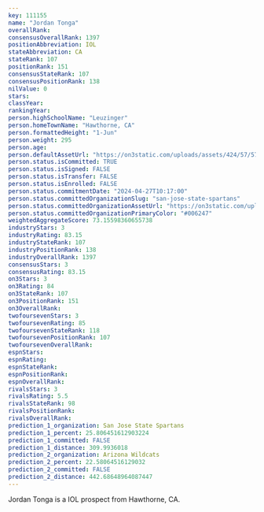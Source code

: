 ```yaml
---
key: 111155
name: "Jordan Tonga"
overallRank: 
consensusOverallRank: 1397
positionAbbreviation: IOL
stateAbbreviation: CA
stateRank: 107
positionRank: 151
consensusStateRank: 107
consensusPositionRank: 138
nilValue: 0
stars: 
classYear: 
rankingYear: 
person.highSchoolName: "Leuzinger"
person.homeTownName: "Hawthorne, CA"
person.formattedHeight: "1-Jun"
person.weight: 295
person.age: 
person.defaultAssetUrl: "https://on3static.com/uploads/assets/424/57/57424.jpg"
person.status.isCommitted: TRUE
person.status.isSigned: FALSE
person.status.isTransfer: FALSE
person.status.isEnrolled: FALSE
person.status.commitmentDate: "2024-04-27T10:17:00"
person.status.committedOrganizationSlug: "san-jose-state-spartans"
person.status.committedOrganizationAssetUrl: "https://on3static.com/uploads/assets/212/150/150212.svg"
person.status.committedOrganizationPrimaryColor: "#006247"
weightedAggregateScore: 73.15598360655738
industryStars: 3
industryRating: 83.15
industryStateRank: 107
industryPositionRank: 138
industryOverallRank: 1397
consensusStars: 3
consensusRating: 83.15
on3Stars: 3
on3Rating: 84
on3StateRank: 107
on3PositionRank: 151
on3OverallRank: 
twofoursevenStars: 3
twofoursevenRating: 85
twofoursevenStateRank: 118
twofoursevenPositionRank: 107
twofoursevenOverallRank: 
espnStars: 
espnRating: 
espnStateRank: 
espnPositionRank: 
espnOverallRank: 
rivalsStars: 3
rivalsRating: 5.5
rivalsStateRank: 98
rivalsPositionRank: 
rivalsOverallRank: 
prediction_1_organization: San Jose State Spartans
prediction_1_percent: 25.806451612903224
prediction_1_committed: FALSE
prediction_1_distance: 309.9936018
prediction_2_organization: Arizona Wildcats
prediction_2_percent: 22.58064516129032
prediction_2_committed: FALSE
prediction_2_distance: 442.68648964087447
---
```

Jordan Tonga is a IOL prospect from Hawthorne, CA.